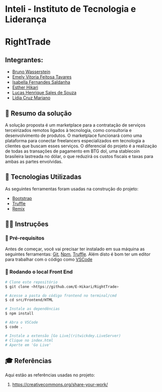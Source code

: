 # Inteli - Instituto de Tecnologia e Liderança

# RightTrade

## Integrantes: 
- <a href="https://www.linkedin.com/in/bruno-wasserstein/">Bruno Wasserstein</a>
- <a href="https://www.linkedin.com/in/emely-tavares-3575ba24a/">Emely Vitoria Feitosa Tavares</a>
- <a href="https://www.linkedin.com/in/isabella-fernandes-saldanha-138a631b4/">Isabella Fernandes Saldanha</a> 
- <a href="https://www.linkedin.com/in/estherhikari/">Esther Hikari</a> 
- <a href="https://www.linkedin.com/in/lucas-henrique-sales-de-souza/">Lucas Henrique Sales de Souza</a>
- <a href="https://www.linkedin.com/in/lidia-mariano-b68282264/">Lídia Cruz Mariano</a> 


## 📝 Resumo da solução

A solução proposta é um marketplace para a contratação de serviços terceirizados remotos ligados à tecnologia, como consultoria e desenvolvimento de produtos. O marketplace funcionará como uma plataforma para conectar freelancers especializados em tecnologia a clientes que buscam esses serviços. O diferencial do projeto é a realização de todas as transações de pagamento em BTG dol, uma stablecoin brasileira lastreada no dólar, o que reduzirá os custos fiscais e taxas para ambas as partes envolvidas.

## 🔬 Tecnologias Utilizadas
As seguintes ferramentas foram usadas na construção do projeto:

- [Bootstrap](https://getbootstrap.com)
- [Truffle](https://trufflesuite.com)
- [Remix](https://remix.ethereum.org)

## 🧑‍🏫 Instruções

### 🦣 Pré-requisitos
Antes de começar, você vai precisar ter instalado em sua máquina as seguintes ferramentas:
[Git](https://git-scm.com), [Npm](https://www.npmjs.com), [Truffle](https://trufflesuite.com). 
Além disto é bom ter um editor para trabalhar com o código como [VSCode](https://code.visualstudio.com/)

### 🎲 Rodando o local Front End
```bash
# Clone este repositório
$ git clone <https://github.com/E-Hikari/RightTrade>

# Acesse a pasta do código frontend no terminal/cmd
$ cd src/Frontend/HTML

# Instale as dependências
$ npm install

# Abra o VSCode
$ code .

# Instale a extensão [Go Live](ritwickdey.LiveServer)
# Clique no index.html
# Aperte em 'Go Live'
```

## 🎓 Referências

Aqui estão as referências usadas no projeto:

1. <https://creativecommons.org/share-your-work/>
